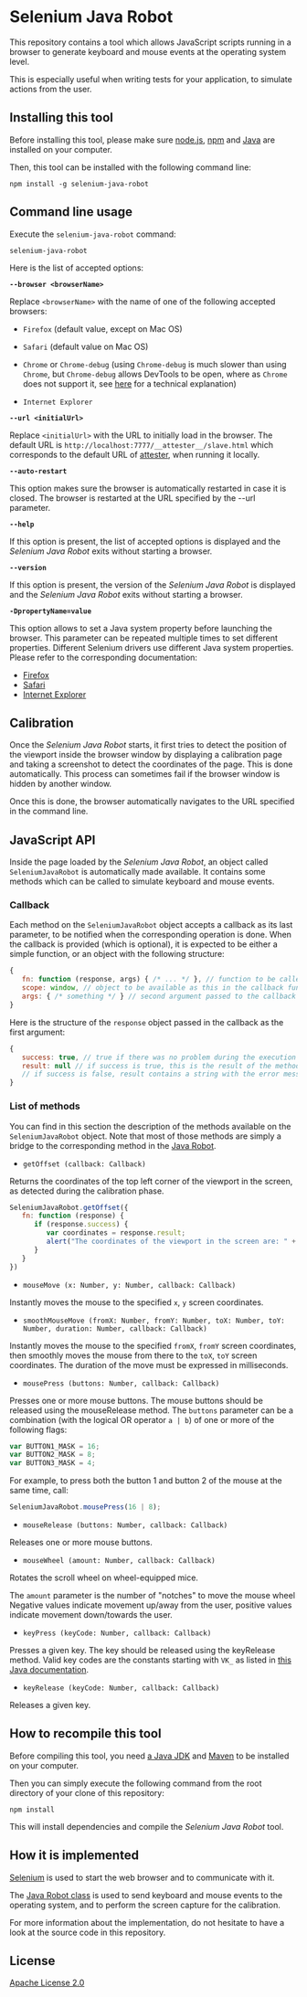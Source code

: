 # Selenium Java Robot

This repository contains a tool which allows JavaScript scripts running in a browser
to generate keyboard and mouse events at the operating system level.

This is especially useful when writing tests for your application, to simulate
actions from the user.

## Installing this tool

Before installing this tool, please make sure [node.js](http://nodejs.org/), [npm](https://www.npmjs.org/doc/README.html)
and [Java](https://java.com/download) are installed on your computer.

Then, this tool can be installed with the following command line:

```
npm install -g selenium-java-robot
```

## Command line usage

Execute the `selenium-java-robot` command:

```
selenium-java-robot
```

Here is the list of accepted options:

**`--browser <browserName>`**

Replace `<browserName>` with the name of one of the following accepted browsers:

* `Firefox` (default value, except on Mac OS)

* `Safari` (default value on Mac OS)

* `Chrome` or `Chrome-debug` (using `Chrome-debug` is much slower than using `Chrome`,
but `Chrome-debug` allows DevTools to be open, where as `Chrome` does not support it,
see [here](https://sites.google.com/a/chromium.org/chromedriver/help/devtools-window-keeps-closing) for a technical explanation)

* `Internet Explorer`

**`--url <initialUrl>`**

Replace `<initialUrl>` with the URL to initially load in the browser.
The default URL is `http://localhost:7777/__attester__/slave.html` which corresponds to the default URL of [attester](https://github.com/attester/attester),
when running it locally.

**`--auto-restart`**

This option makes sure the browser is automatically restarted in case it is closed.
The browser is restarted at the URL specified by the --url parameter.

**`--help`**

If this option is present, the list of accepted options is displayed and the *Selenium Java Robot* exits without starting a browser.

**`--version`**

If this option is present, the version of the *Selenium Java Robot* is displayed and the *Selenium Java Robot* exits without starting a browser.

**`-DpropertyName=value`**

This option allows to set a Java system property before launching the browser. This parameter can be repeated multiple times to set different properties.
Different Selenium drivers use different Java system properties. Please refer to the corresponding documentation:
* [Firefox](https://code.google.com/p/selenium/wiki/FirefoxDriver)
* [Safari](https://code.google.com/p/selenium/wiki/SafariDriver)
* [Internet Explorer](https://code.google.com/p/selenium/wiki/InternetExplorerDriver)

## Calibration

Once the *Selenium Java Robot* starts, it first tries to detect the position of the viewport inside the browser window by displaying
a calibration page and taking a screenshot to detect the coordinates of the page. This is done automatically.
This process can sometimes fail if the browser window is hidden by another window.

Once this is done, the browser automatically navigates to the URL specified in the command line.

## JavaScript API

Inside the page loaded by the *Selenium Java Robot*, an object called `SeleniumJavaRobot` is automatically made available.
It contains some methods which can be called to simulate keyboard and mouse events.

### Callback

Each method on the `SeleniumJavaRobot` object accepts a callback as its last parameter, to be notified when
the corresponding operation is done. When the callback is provided (which is optional), it is expected to
be either a simple function, or an object with the following structure:

```js
{
   fn: function (response, args) { /* ... */ }, // function to be called when the operation is done.
   scope: window, // object to be available as this in the callback function
   args: { /* something */ } // second argument passed to the callback function
}
```

Here is the structure of the `response` object passed in the callback as the first argument:

```js
{
   success: true, // true if there was no problem during the execution of the method, false otherwise
   result: null // if success is true, this is the result of the method (currently only relevant for getOffset)
   // if success is false, result contains a string with the error message
}
```

### List of methods

You can find in this section the description of the methods available on the `SeleniumJavaRobot` object.
Note that most of those methods are simply a bridge to the corresponding method in the
[Java Robot](http://docs.oracle.com/javase/6/docs/api/java/awt/Robot.html).

* `getOffset (callback: Callback)`

Returns the coordinates of the top left corner of the viewport in the screen, as detected during the calibration phase.

```js
SeleniumJavaRobot.getOffset({
   fn: function (response) {
      if (response.success) {
         var coordinates = response.result;
         alert("The coordinates of the viewport in the screen are: " + coordinates.x + "," + coordinates.y);
      }
   }
})
```

* `mouseMove (x: Number, y: Number, callback: Callback)`

Instantly moves the mouse to the specified `x`, `y` screen coordinates.

* `smoothMouseMove (fromX: Number, fromY: Number, toX: Number, toY: Number, duration: Number, callback: Callback)`

Instantly moves the mouse to the specified `fromX`, `fromY` screen coordinates, then smoothly moves the mouse
from there to the `toX`, `toY` screen coordinates. The duration of the move must be expressed in milliseconds.

* `mousePress (buttons: Number, callback: Callback)`

Presses one or more mouse buttons. The mouse buttons should be released using the mouseRelease method.
The `buttons` parameter can be a combination (with the logical OR operator `a | b`) of one or more of the following flags:

```js
var BUTTON1_MASK = 16;
var BUTTON2_MASK = 8;
var BUTTON3_MASK = 4;
```

For example, to press both the button 1 and button 2 of the mouse at the same time, call:

```js
SeleniumJavaRobot.mousePress(16 | 8);
```

* `mouseRelease (buttons: Number, callback: Callback)`

Releases one or more mouse buttons.

* `mouseWheel (amount: Number, callback: Callback)`

Rotates the scroll wheel on wheel-equipped mice.

The `amount` parameter is the number of "notches" to move the mouse wheel Negative values indicate movement up/away from the user,
positive values indicate movement down/towards the user.

* `keyPress (keyCode: Number, callback: Callback)`

Presses a given key. The key should be released using the keyRelease method.
Valid key codes are the constants starting with `VK_` as listed in
[this Java documentation](http://docs.oracle.com/javase/6/docs/api/constant-values.html#java.awt.event.KeyEvent.VK_0).

* `keyRelease (keyCode: Number, callback: Callback)`

Releases a given key.

## How to recompile this tool

Before compiling this tool, you need [a Java JDK](http://www.oracle.com/technetwork/java/javase/downloads/index.html)
and [Maven](http://maven.apache.org/) to be installed on your computer.

Then you can simply execute the following command from the root directory of your clone
of this repository:

```
npm install
```

This will install dependencies and compile the *Selenium Java Robot* tool.

## How it is implemented

[Selenium](http://www.seleniumhq.org/) is used to start the web browser and to communicate with it.

The [Java Robot class](http://docs.oracle.com/javase/6/docs/api/java/awt/Robot.html) is used to send keyboard and
mouse events to the operating system, and to perform the screen capture for the calibration.

For more information about the implementation, do not hesitate to have a look at the source code in this repository.

## License

[Apache License 2.0](LICENSE)
